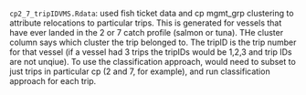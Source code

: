 `cp2_7_tripIDVMS.Rdata`: used fish ticket data and cp mgmt_grp clustering to attribute relocations to particular trips. This is generated for vessels that have ever landed in the 2 or 7 catch profile (salmon or tuna). THe cluster column says which cluster the trip belonged to. The tripID is the trip number for that vessel (if a vessel had 3 trips the tripIDs would be 1,2,3 and trip IDs are not unqiue). To use the classification approach, would need to subset to just trips in particular cp (2 and 7, for example), and run classification approach for each trip. 